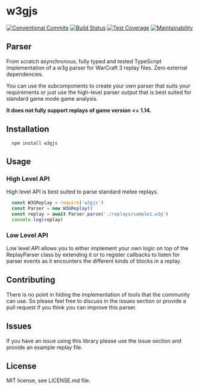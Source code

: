 # w3gjs
[![Conventional Commits](https://img.shields.io/badge/Conventional%20Commits-1.0.0-yellow.svg)](https://conventionalcommits.org)
[![Build Status](https://travis-ci.org/PBug90/w3gjs.svg?branch=master)](https://travis-ci.org/w3gjs/w3gjs)
[![Test Coverage](https://api.codeclimate.com/v1/badges/8499316ea1ee69d2dd0b/test_coverage)](https://codeclimate.com/github/PBug90/w3gjs/test_coverage)
[![Maintainability](https://api.codeclimate.com/v1/badges/8499316ea1ee69d2dd0b/maintainability)](https://codeclimate.com/github/PBug90/w3gjs/maintainability)

## Parser
From scratch asynchronous, fully typed and tested TypeScript implementation of a w3g parser for WarCraft 3 replay files.
Zero external dependencies.

You can use the subcomponents to create your own parser that suits your requirements or just use the high-level parser output that is best suited for 
standard game mode game analysis.



**It does not fully support replays of game version <= 1.14.**

## Installation
```
  npm install w3gjs
```

## Usage

### High Level API

High level API is best suited to parse standard melee replays.

```javascript
  const W3GReplay = require('w3gjs')
  const Parser = new W3GReplay()
  const replay = await Parser.parse('./replays/sample1.w3g')
  console.log(replay)
```


### Low Level API
Low level API allows you to either implement your own logic on top of the ReplayParser class by extending it or 
to register callbacks to listen for parser events as it encounters the different kinds of blocks in a replay.


## Contributing
There is no point in hiding the implementation of tools that the community can use. So please feel free to discuss in the issues section or provide a pull request if you think you can improve this parser.

## Issues
If you have an issue using this library please use the issue section and provide an example replay file.

## License

MIT license, see LICENSE.md file.
